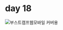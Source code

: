 # day 18

![부스트캠프웹모바일 커버용](https://github.com/user-attachments/assets/e7899afd-c6c3-49bd-829a-89db9d091f37)

<br>

